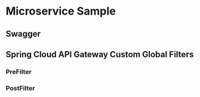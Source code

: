# Microservice Sample

## Swagger

## Spring Cloud API Gateway Custom Global Filters

### PreFilter

### PostFilter

